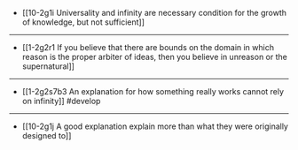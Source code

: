 - [[10-2g1i Universality and infinity are necessary condition for the growth of knowledge, but not sufficient]]
---
- [[1-2g2r1 If you believe that there are bounds on the domain in which reason is the proper arbiter of ideas, then you believe in unreason or the supernatural]]
---
- [[1-2g2s7b3 An explanation for how something really works cannot rely on infinity]] #develop
---
- [[10-2g1j A good explanation explain more than what they were originally designed to]]
